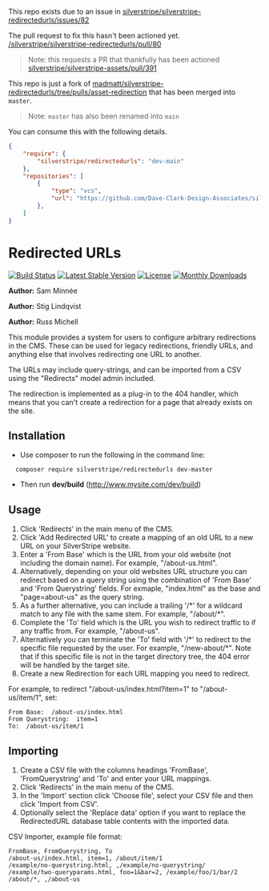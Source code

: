 This repo exists due to an issue in [silverstripe/silverstripe-redirectedurls/issues/82](https://github.com/silverstripe/silverstripe-redirectedurls/issues/82)



The pull request to fix this hasn't been actioned yet. [/silverstripe/silverstripe-redirectedurls/pull/80](https://github.com/silverstripe/silverstripe-redirectedurls/pull/80)
> Note: this requests a PR that thankfully has been actioned [silverstripe/silverstripe-assets/pull/391](https://github.com/silverstripe/silverstripe-assets/pull/391)


This repo is just a fork of [madmatt/silverstripe-redirectedurls/tree/pulls/asset-redirection](https://github.com/madmatt/silverstripe-redirectedurls/tree/pulls/asset-redirection) that has been merged into `master`.

>Note: `master` has also been renamed into `main`

You can consume this with the following details.


```json
{
	"require": {
		"silverstripe/redirectedurls": "dev-main"
	},
	"repositories": [
		{
            "type": "vcs",
            "url": "https://github.com/Dave-Clark-Design-Associates/silverstripe-redirectedurls"
        },
	]
}
```

Redirected URLs
===============

[![Build Status](https://travis-ci.org/silverstripe/silverstripe-redirectedurls.svg?branch=master)](https://travis-ci.org/silverstripe/silverstripe-redirectedurls)
[![Latest Stable Version](https://poser.pugx.org/silverstripe/redirectedurls/version)](https://packagist.org/packages/silverstripe/redirectedurls)
[![License](https://poser.pugx.org/silverstripe/redirectedurls/license)](https://packagist.org/packages/silverstripe/redirectedurls)
[![Monthly Downloads](https://poser.pugx.org/silverstripe/redirectedurls/d/monthly)](https://packagist.org/packages/silverstripe/redirectedurls)


**Author:** Sam Minnée

**Author:** Stig Lindqvist

**Author:** Russ Michell


This module provides a system for users to configure arbitrary redirections in the CMS. These can be
used for legacy redirections, friendly URLs, and anything else that involves redirecting one URL to
another.

The URLs may include query-strings, and can be imported from a CSV using the "Redirects" model
admin included.

The redirection is implemented as a plug-in to the 404 handler, which means that you can't create a
redirection for a page that already exists on the site.

Installation
------------
- Use composer to run the following in the command line:

```
  composer require silverstripe/redirectedurls dev-master
```
- Then run **dev/build** (http://www.mysite.com/dev/build)

Usage
-----
 1. Click 'Redirects' in the main menu of the CMS.
 2. Click 'Add Redirected URL' to create a mapping of an old URL to a new URL on your SilverStripe website.
 3. Enter a 'From Base' which is the URL from your old website (not including the domain name). For example, "/about-us.html".
 4. Alternatively, depending on your old websites URL structure you can redirect based on a query string using the combination of 'From Base' and 'From Querystring' fields. For exmaple, "index.html" as the base and "page=about-us" as the query string.
 5. As a further alternative, you can include a trailing '/\*' for a wildcard match to any file with the same stem. For example, "/about/\*".
 6. Complete the 'To' field which is the URL you wish to redirect traffic to if any traffic from. For example, "/about-us".
 7. Alternatively you can terminate the 'To' field with '/\*' to redirect to the specific file requested by the user. For example, "/new-about/\*". Note that if this specific file is not in the target directory tree, the 404 error will be handled by the target site.
 8. Create a new Redirection for each URL mapping you need to redirect.

For example, to redirect "/about-us/index.html?item=1" to "/about-us/item/1", set:

	From Base:  /about-us/index.html
	From Querystring:  item=1
	To:  /about-us/item/1

Importing
---------
 1. Create a CSV file with the columns headings 'FromBase', 'FromQuerystring' and 'To' and enter your URL mappings.
 2. Click 'Redirects' in the main menu of the CMS.
 3. In the 'Import' section click 'Choose file', select your CSV file and then click 'Import from CSV'.
 4. Optionally select the 'Replace data' option if you want to replace the RedirectedURL database table contents with the imported data.

CSV Importer, example file format:

	FromBase, FromQuerystring, To
	/about-us/index.html, item=1, /about/item/1
	/example/no-querystring.html, ,/example/no-querystring/
	/example/two-queryparams.html, foo=1&bar=2, /example/foo/1/bar/2
	/about/*, ,/about-us
